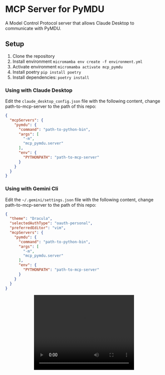 # MCP Server for PyMDU

A Model Control Protocol server that allows Claude Desktop to communicate with PyMDU.

## Setup

1. Clone the repository
2. Install environment `micromamba env create -f environment.yml`
3. Activate environment `micromamba activate mcp_pymdu`
4. Install poetry `pip install poetry`
5. Install dependencies: `poetry install`

### Using with Claude Desktop

Edit the `claude_desktop_config.json` file with the following content, change path-to-mcp-server to the path of this repo:

```json
{
  "mcpServers": {
    "pymdu": {
      "command": "path-to-python-bin",
      "args": [
        "-m",
        "mcp_pymdu.server"
      ],
      "env": {
        "PYTHONPATH": "path-to-mcp-server"
      }
    }
  }
}
```

### Using with Gemini Cli

Edit the `~/.gemini/settings.json` file with the following content, change path-to-mcp-server to the path of this repo:

```json
{
  "theme": "Dracula",
  "selectedAuthType": "oauth-personal",
  "preferredEditor": "vim",
  "mcpServers": {
    "pymdu": {
      "command": "path-to-python-bin",
      "args": [
        "-m",
        "mcp_pymdu.server"
      ],
      "env": {
        "PYTHONPATH": "path-to-mcp-server"
      }
    }
  }
}
```

<div align="center">
<video width="320" height="240" controls>
  <source src="gemini.mp4" type="video/mp4">
</video>
</div>

